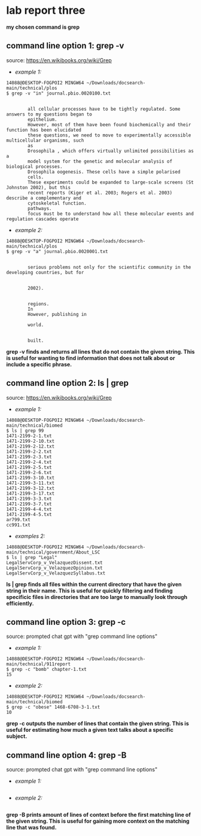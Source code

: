 # lab report three

**my chosen command is grep** 

## command line option 1: grep -v
source: https://en.wikibooks.org/wiki/Grep

- *example 1:*
```
14088@DESKTOP-FOGPOI2 MINGW64 ~/Downloads/docsearch-main/technical/plos
$ grep -v "in" journal.pbio.0020100.txt 


        all cellular processes have to be tightly regulated. Some answers to my questions began to 
        epithelium.
        However, most of them have been found biochemically and their function has been elucidated 
        these questions, we need to move to experimentally accessible multicellular organisms, such
        as
        Drosophila , which offers virtually unlimited possibilities as a
        model system for the genetic and molecular analysis of biological processes.
        Drosophila oogenesis. These cells have a simple polarised
        cells.
        These experiments could be expanded to large-scale screens (St Johnston 2002), but this    
        recent reports (Kiger et al. 2003; Rogers et al. 2003) describe a complementary and        
        cytoskeletal function.
        pathways.
        focus must be to understand how all these molecular events and regulation cascades operate 
```
- *example 2:*
```
14088@DESKTOP-FOGPOI2 MINGW64 ~/Downloads/docsearch-main/technical/plos
$ grep -v "a" journal.pbio.0020001.txt 


        serious problems not only for the scientific community in the developing countries, but for


        2002).


        regions.
        In
        However, publishing in

        world.


        built.
```
**grep -v finds and returns all lines that do not contain the given string. This is useful for wanting to find information that does not talk about or include a specific phrase.** 

## command line option 2: ls | grep 
source: https://en.wikibooks.org/wiki/Grep

- *example 1:*

```
14088@DESKTOP-FOGPOI2 MINGW64 ~/Downloads/docsearch-main/technical/biomed
$ ls | grep 99
1471-2199-2-1.txt
1471-2199-2-10.txt
1471-2199-2-12.txt
1471-2199-2-2.txt 
1471-2199-2-3.txt 
1471-2199-2-4.txt 
1471-2199-2-5.txt 
1471-2199-2-6.txt 
1471-2199-3-10.txt
1471-2199-3-11.txt
1471-2199-3-12.txt
1471-2199-3-17.txt
1471-2199-3-3.txt 
1471-2199-3-7.txt 
1471-2199-4-4.txt 
1471-2199-4-5.txt 
ar799.txt
cc991.txt
```

- *examples 2:* 

```
14088@DESKTOP-FOGPOI2 MINGW64 ~/Downloads/docsearch-main/technical/government/About_LSC
$ ls | grep "Legal"
LegalServCorp_v_VelazquezDissent.txt 
LegalServCorp_v_VelazquezOpinion.txt 
LegalServCorp_v_VelazquezSyllabus.txt
```
**ls | grep finds all files within the current directory that have the given string in their name. This is useful for quickly filtering and finding specificic files in directories that are too large to manually look through efficiently.**

## command line option 3: grep -c
source: prompted chat gpt with "grep command line options"

- *example 1:*

```
14088@DESKTOP-FOGPOI2 MINGW64 ~/Downloads/docsearch-main/technical/911report
$ grep -c "bomb" chapter-1.txt
15        
```

- *example 2:*

```
14088@DESKTOP-FOGPOI2 MINGW64 ~/Downloads/docsearch-main/technical/biomed
$ grep -c "obese" 1468-6708-3-1.txt
10
```

**grep -c outputs the number of lines that contain the given string. This is useful for estimating how much a given text talks about a specific subject.** 

## command line option 4: grep -B <num> 
source: prompted chat gpt with "grep command line options"
        
- *example 1:*

```

```

- *example 2:*

```

```

**grep -B <num> prints <num> amount of lines of context before the first matching line of the given string. This is useful for gaining more context on the matching line that was found.**   
